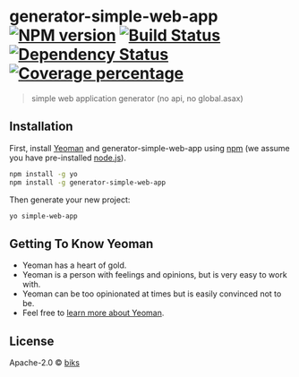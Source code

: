 # generator-simple-web-app [![NPM version][npm-image]][npm-url] [![Build Status][travis-image]][travis-url] [![Dependency Status][daviddm-image]][daviddm-url] [![Coverage percentage][coveralls-image]][coveralls-url]
> simple web application generator (no api, no global.asax)

## Installation

First, install [Yeoman](http://yeoman.io) and generator-simple-web-app using [npm](https://www.npmjs.com/) (we assume you have pre-installed [node.js](https://nodejs.org/)).

```bash
npm install -g yo
npm install -g generator-simple-web-app
```

Then generate your new project:

```bash
yo simple-web-app
```

## Getting To Know Yeoman

 * Yeoman has a heart of gold.
 * Yeoman is a person with feelings and opinions, but is very easy to work with.
 * Yeoman can be too opinionated at times but is easily convinced not to be.
 * Feel free to [learn more about Yeoman](http://yeoman.io/).

## License

Apache-2.0 © [biks](https://github.com/BikS2013)


[npm-image]: https://badge.fury.io/js/generator-simple-web-app.svg
[npm-url]: https://npmjs.org/package/generator-simple-web-app
[travis-image]: https://travis-ci.org/Biks2013/generator-simple-web-app.svg?branch=master
[travis-url]: https://travis-ci.org/Biks2013/generator-simple-web-app
[daviddm-image]: https://david-dm.org/Biks2013/generator-simple-web-app.svg?theme=shields.io
[daviddm-url]: https://david-dm.org/Biks2013/generator-simple-web-app
[coveralls-image]: https://coveralls.io/repos/Biks2013/generator-simple-web-app/badge.svg
[coveralls-url]: https://coveralls.io/r/Biks2013/generator-simple-web-app
